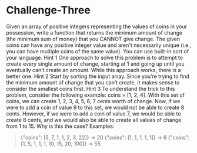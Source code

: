 # Challenge-Three
Given an array of positive integers representing the values of coins in your possession, write a
function that returns the minimum amount of change (the minimum sum of money) that you
CANNOT give change. The given coins can have any positive integer value and aren't necessarily
unique (i.e., you can have multiple coins of the same value). You can use built-in sort of your
language.
Hint 1
One approach to solve this problem is to attempt to create every single amount of change, starting
at 1 and going up until you eventually can’t create an amount. While this approach works, there is
a better one.
Hint 2
Start by sorting the input array. Since you’re trying to find the minimum amount of change that you
can’t create, it makes sense to consider the smallest coins first.
Hint 3
To understand the trick to this problem, consider the following example: coins = [1, 2, 4]. With this
set of coins, we can create 1, 2, 3, 4, 5, 6, 7 cents worth of change. Now, if we were to add a coin of
value 9 to this set, we would not be able to create 8 cents. However, if we were to add a coin of
value 7, we would be able to create 8 cents, and we would also be able to create all values of
change from 1 to 15. Why is this the case?
Examples:
> {"coins": [5, 7, 1, 1, 2, 3, 22]} -> 20
> {"coins": [1, 1, 1, 1, 1]} -> 6
> {"coins": [1, 5, 1, 1, 1, 10, 15, 20, 100]} -> 55
